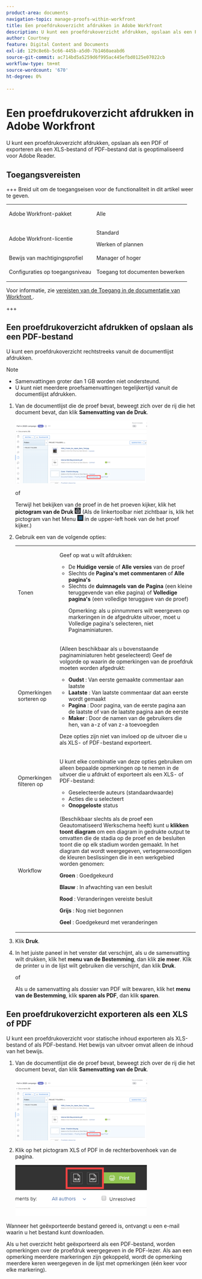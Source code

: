 ```yaml
---
product-area: documents
navigation-topic: manage-proofs-within-workfront
title: Een proefdrukoverzicht afdrukken in Adobe Workfront
description: U kunt een proefdrukoverzicht afdrukken, opslaan als een PDF of exporteren als een XLS-bestand of PDF-bestand dat is geoptimaliseerd voor Adobe Reader.
author: Courtney
feature: Digital Content and Documents
exl-id: 129c8e6b-5c66-445b-a5d0-7b1460aeabd6
source-git-commit: ac714bd5a5259d6f995ac445efbd0125e07022cb
workflow-type: tm+mt
source-wordcount: '670'
ht-degree: 0%

---
```


# Een proefdrukoverzicht afdrukken in Adobe Workfront

U kunt een proefdrukoverzicht afdrukken, opslaan als een PDF of exporteren als een XLS-bestand of PDF-bestand dat is geoptimaliseerd voor Adobe Reader.

## Toegangsvereisten

+++ Breid uit om de toegangseisen voor de functionaliteit in dit artikel weer te geven.

<table style="table-layout:auto"> 
 <col> 
 <col> 
 <tbody> 
  <tr> 
   <td role="rowheader">Adobe Workfront-pakket</td> 
   <td> <p>Alle</p> </td> 
  </tr> 
  <tr> 
   <td role="rowheader">Adobe Workfront-licentie</td> 
   <td> 
   <p>Standard</p>
   <p>Werken of plannen</p>
    </td> 
  </tr> 
  <tr> 
   <td role="rowheader">Bewijs van machtigingsprofiel </td> 
   <td>Manager of hoger</td> 
  </tr> 
  <tr> 
   <td role="rowheader">Configuraties op toegangsniveau</td> 
   <td> <p>Toegang tot documenten bewerken</p> </td> 
  </tr> 
 </tbody> 
</table>

Voor informatie, zie [&#x200B; vereisten van de Toegang in de documentatie van Workfront &#x200B;](/help/quicksilver/administration-and-setup/add-users/access-levels-and-object-permissions/access-level-requirements-in-documentation.md).

+++

## Een proefdrukoverzicht afdrukken of opslaan als een PDF-bestand

U kunt een proefdrukoverzicht rechtstreeks vanuit de documentlijst afdrukken.

>[!NOTE]
>
>* Samenvattingen groter dan 1 GB worden niet ondersteund.
>* U kunt niet meerdere proefsamenvattingen tegelijkertijd vanuit de documentlijst afdrukken.

1. Van de documentlijst die de proef bevat, beweegt zich over de rij die het document bevat, dan klik **Samenvatting van de Druk**.

   ![&#x200B; proof_printsummary.png &#x200B;](assets/proof-printsummary-350x166.png)

   of

   Terwijl het bekijken van de proef in de het proeven kijker, klik het **pictogram van de Druk** ![&#x200B; pictogram van de Druk in de linkertoolbar. &#x200B;](assets/print-icon-in-pv.png) (Als de linkertoolbar niet zichtbaar is, klik het pictogram van het Menu ![&#x200B; pictogram van het Menu &#x200B;](assets/menu-icon-in-pv.png) in de upper-left hoek van de het proef kijker.)

1. Gebruik een van de volgende opties:

   <table style="table-layout:auto"> 
    <col> 
    <col> 
    <tbody> 
     <tr> 
      <td role="rowheader">Tonen</td> 
      <td> <p>Geef op wat u wilt afdrukken:</p> 
       <ul> 
        <li>De <strong> Huidige versie </strong> of <strong> Alle versies </strong> van de proef</li> 
        <li>Slechts de <strong> Pagina's met commentaren </strong> of <strong> Alle pagina's </strong></li> 
        <li>Slechts de <strong> duimnagels van de Pagina </strong> (een kleine teruggevende van elke pagina) of <strong> Volledige pagina's </strong> (een volledige teruggave van de proef)<br></li> 
        <p>Opmerking: als u pinnummers wilt weergeven op markeringen in de afgedrukte uitvoer, moet u Volledige pagina's selecteren, niet Paginaminiaturen. </p> 
       </ul> </td> 
     </tr> 
     <tr> 
      <td role="rowheader">Opmerkingen sorteren op</td> 
      <td> <p>(Alleen beschikbaar als u bovenstaande paginaminiaturen hebt geselecteerd) Geef de volgorde op waarin de opmerkingen van de proefdruk moeten worden afgedrukt:</p> 
       <ul> 
        <li><strong> Oudst </strong>: Van eerste gemaakte commentaar aan laatste</li> 
        <li><strong> Laatste </strong>: Van laatste commentaar dat aan eerste wordt gemaakt</li> 
        <li><strong> Pagina </strong>: Door pagina, van de eerste pagina aan de laatste of van de laatste pagina aan de eerste</li> 
        <li><strong> Maker </strong>: Door de namen van de gebruikers die hen, van a-z of van z-a toevoegden</li> 
       </ul> <p>Deze opties zijn niet van invloed op de uitvoer die u als XLS- of PDF-bestand exporteert.</p> </td> 
     </tr> 
     <tr> 
      <td role="rowheader">Opmerkingen filteren op</td> 
      <td> <p>U kunt elke combinatie van deze opties gebruiken om alleen bepaalde opmerkingen op te nemen in de uitvoer die u afdrukt of exporteert als een XLS- of PDF-bestand:</p> 
       <ul> 
        <li>Geselecteerde auteurs (standaardwaarde)</li> 
        <li>Acties die u selecteert</li> 
        <li><strong> Onopgeloste </strong> status</li> 
       </ul> </td> 
     </tr> 
     <tr> 
      <td role="rowheader">Workflow</td> 
      <td> <p>(Beschikbaar slechts als de proef een Geautomatiseerd Werkschema heeft) kunt u <strong> klikken toont diagram </strong> om een diagram in gedrukte output te omvatten die de stadia op de proef en de besluiten toont die op elk stadium worden gemaakt. In het diagram dat wordt weergegeven, vertegenwoordigen de kleuren beslissingen die in een werkgebied worden genomen:</p> <p><strong> Groen </strong>: Goedgekeurd</p> <p><strong> Blauw </strong>: In afwachting van een besluit</p> <p><strong> Rood </strong>: Veranderingen vereiste besluit</p> <p><strong> Grijs </strong>: Nog niet begonnen</p> <p><strong> Geel </strong>: Goedgekeurd met veranderingen</p> </td> 
     </tr> 
    </tbody> 
   </table>

1. Klik **Druk**.
1. In het juiste paneel in het venster dat verschijnt, als u de samenvatting wilt drukken, klik het **menu van de Bestemming**, dan klik **zie meer**. Klik de printer u in de lijst wilt gebruiken die verschijnt, dan klik **Druk**.

   of

   Als u de samenvatting als dossier van PDF wilt bewaren, klik het **menu van de Bestemming**, klik **sparen als PDF**, dan klik **sparen**.

## Een proefdrukoverzicht exporteren als een XLS of PDF

U kunt een proefdrukoverzicht voor statische inhoud exporteren als XLS-bestand of als PDF-bestand. Het bewijs van uitvoer omvat alleen de inhoud van het bewijs.

1. Van de documentlijst die de proef bevat, beweegt zich over de rij die het document bevat, dan klik **Samenvatting van de Druk**.

   ![&#x200B; proof_printsummary.png &#x200B;](assets/proof-printsummary-350x166.png)

1. Klik op het pictogram XLS of PDF in de rechterbovenhoek van de pagina.

   ![&#x200B; het pictogram van XLS PDF &#x200B;](assets/xls-pdf-icons-350x136.png)

Wanneer het geëxporteerde bestand gereed is, ontvangt u een e-mail waarin u het bestand kunt downloaden.

Als u het overzicht hebt geëxporteerd als een PDF-bestand, worden opmerkingen over de proefdruk weergegeven in de PDF-lezer. Als aan een opmerking meerdere markeringen zijn gekoppeld, wordt de opmerking meerdere keren weergegeven in de lijst met opmerkingen (één keer voor elke markering).

